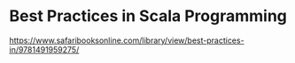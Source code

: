 # Best Practices in Scala Programming

https://www.safaribooksonline.com/library/view/best-practices-in/9781491959275/
